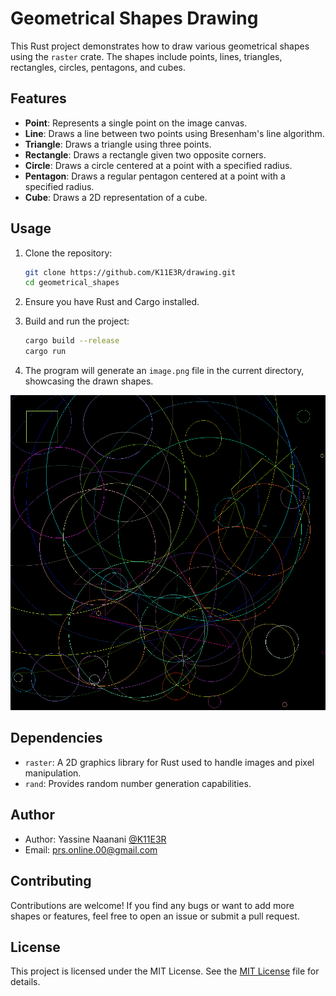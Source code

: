 # Geometrical Shapes Drawing


This Rust project demonstrates how to draw various geometrical shapes using the `raster` crate. The shapes include points, lines, triangles, rectangles, circles, pentagons, and cubes.

## Features

- **Point**: Represents a single point on the image canvas.
- **Line**: Draws a line between two points using Bresenham's line algorithm.
- **Triangle**: Draws a triangle using three points.
- **Rectangle**: Draws a rectangle given two opposite corners.
- **Circle**: Draws a circle centered at a point with a specified radius.
- **Pentagon**: Draws a regular pentagon centered at a point with a specified radius.
- **Cube**: Draws a 2D representation of a cube.

## Usage

1. Clone the repository:

   ```bash
   git clone https://github.com/K11E3R/drawing.git
   cd geometrical_shapes
   ```

2. Ensure you have Rust and Cargo installed.

3. Build and run the project:

   ```bash
   cargo build --release
   cargo run
   ```

4. The program will generate an `image.png` file in the current directory, showcasing the drawn shapes.

![Geometrical Shapes](image.png)

## Dependencies

- `raster`: A 2D graphics library for Rust used to handle images and pixel manipulation.
- `rand`: Provides random number generation capabilities.


## Author

- Author: Yassine Naanani [@K11E3R](https://github.com/k11e3r)
- Email: prs.online.00@gmail.com

## Contributing

Contributions are welcome! If you find any bugs or want to add more shapes or features, feel free to open an issue or submit a pull request.


## License

This project is licensed under the MIT License. See the  [MIT License](LICENSE) file for details.
